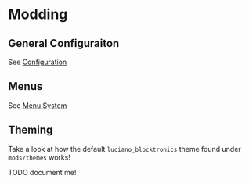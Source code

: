 # Modding

## General Configuraiton
See [Configuration](config.md)

## Menus
See [Menu System](menu_system.md)

## Theming
Take a look at how the default `luciano_blocktronics` theme found under `mods/themes` works!

TODO document me!